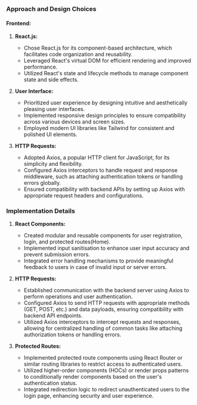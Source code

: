 ### Approach and Design Choices

#### Frontend:

1. **React.js:**
   - Chose React.js for its component-based architecture, which facilitates code organization and reusability. 
   - Leveraged React's virtual DOM for efficient rendering and improved performance.
   - Utilized React's state and lifecycle methods to manage component state and side effects.

2. **User Interface:**
   - Prioritized user experience by designing intuitive and aesthetically pleasing user interfaces.
   - Implemented responsive design principles to ensure compatibility across various devices and screen sizes.
   - Employed modern UI libraries like Tailwind for consistent and polished UI elements.

3. **HTTP Requests:**
   - Adopted Axios, a popular HTTP client for JavaScript, for its simplicity and flexibility.
   - Configured Axios interceptors to handle request and response middleware, such as attaching authentication tokens or handling errors globally.
   - Ensured compatibility with backend APIs by setting up Axios with appropriate request headers and configurations.

### Implementation Details

1. **React Components:**
   - Created modular and reusable components for user registration, login, and protected routes(Home).
   - Implemented input sanitisation to enhance user input accuracy and prevent submission errors.
   - Integrated error handling mechanisms to provide meaningful feedback to users in case of invalid input or server errors.

2. **HTTP Requests:**
   - Established communication with the backend server using Axios to perform operations and user authentication.
   - Configured Axios to send HTTP requests with appropriate methods (GET, POST, etc.) and data payloads, ensuring compatibility with backend API endpoints.
   - Utilized Axios interceptors to intercept requests and responses, allowing for centralized handling of common tasks like attaching authorization tokens or handling errors.

3. **Protected Routes:**
   - Implemented protected route components using React Router or similar routing libraries to restrict access to authenticated users.
   - Utilized higher-order components (HOCs) or render props patterns to conditionally render components based on the user's authentication status.
   - Integrated redirection logic to redirect unauthenticated users to the login page, enhancing security and user experience.
